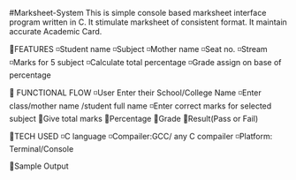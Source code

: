 #Marksheet-System
This is simple console based marksheet interface program written in C. It stimulate marksheet of consistent format. 
It maintain accurate Academic Card. 

🔴FEATURES
  ◽️Student name 
  ◽️Subject 
  ◽️Mother name
  ◽️Seat no.
  ◽️Stream 
  ◽️Marks for 5 subject
  ◽️Calculate total percentage 
  ◽️Grade assign on base of percentage

🔴 FUNCTIONAL FLOW 
  ◽️User Enter their School/College Name
  ◽️Enter class/mother name /student        full name
  ◽️Enter correct marks for selected        subject 
      🔸Give total marks 
      🔸Percentage
      🔸Grade 
      🔸Result(Pass or Fail) 
      
🔴TECH USED 
   ◽️C language
   ◽️Compailer:GCC/ any C compailer
   ◽️Platform: Terminal/Console

🔴Sample Output

   




  
